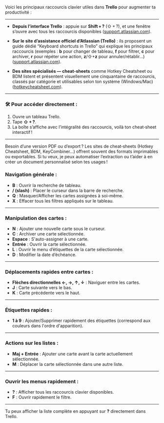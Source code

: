 Voici les principaux raccourcis clavier utiles dans **Trello** pour augmenter ta productivité :

---

* **Depuis l’interface Trello** : appuie sur **Shift + ?** (⇧ + ?), et une fenêtre s’ouvre avec tous les raccourcis disponibles ([support.atlassian.com][1]).

* **Sur le site d’assistance officiel d’Atlassian (Trello)** : ils proposent un guide dédié “Keyboard shortcuts in Trello” qui explique les principaux raccourcis (exemples : **b** pour changer de tableau, **f** pour filtrer, **c** pour archiver, **r** pour répéter une action, **z**/⇧+**z** pour annuler/rétablir…) ([support.atlassian.com][1]).

* **Des sites spécialisés — cheat‑sheets** comme Hotkey Cheatsheet ou BDM listent et présentent visuellement une cinquantaine de raccourcis, classés par catégorie et utilisables selon ton système (Windows/Mac) ([hotkeycheatsheet.com][2]).

---

### 🛠️ Pour accéder directement :

1. Ouvre un tableau Trello.
2. Tape **⇧ + ?**.
3. La boîte s’affiche avec l’intégralité des raccourcis, voilà ton cheat‑sheet interactif !

---

Besoin d’une version PDF ou d’export ? Les sites de cheat‑sheets (Hotkey Cheatsheet, BDM, KeyCombiner…) offrent souvent des formats imprimables ou exportables. Si tu veux, je peux automatiser l’extraction ou t’aider à en créer un document personnalisé selon tes usages !

[1]: https://support.atlassian.com/trello/docs/keyboard-shortcuts-in-trello/?utm_source=chatgpt.com "Keyboard shortcuts in Trello - Atlassian Support"
[2]: https://hotkeycheatsheet.com/fr/hotkey-cheatsheet/trello?utm_source=chatgpt.com "Trello - Hotkey Cheatsheet"



### Navigation générale :

* **B** : Ouvrir la recherche de tableau.
* **/ (slash)** : Placer le curseur dans la barre de recherche.
* **Q** : Masquer/Afficher les cartes assignées à soi-même.
* **X** : Effacer tous les filtres appliqués sur le tableau.

---

### Manipulation des cartes :

* **N** : Ajouter une nouvelle carte sous le curseur.
* **C** : Archiver une carte sélectionnée.
* **Espace** : S'auto-assigner à une carte.
* **Entrée** : Ouvrir la carte sélectionnée.
* **L** : Ouvrir le menu d’étiquettes de la carte sélectionnée.
* **D** : Modifier la date d’échéance.

---

### Déplacements rapides entre cartes :

* **Flèches directionnelles ←, →, ↑, ↓** : Naviguer entre les cartes.
* **J** : Carte suivante vers le bas.
* **K** : Carte précédente vers le haut.

---

### Étiquettes rapides :

* **1 à 9** : Ajouter/Supprimer rapidement des étiquettes (correspond aux couleurs dans l'ordre d'apparition).

---

### Actions sur les listes :

* **Maj + Entrée** : Ajouter une carte avant la carte actuellement sélectionnée.
* **M** : Déplacer la carte sélectionnée dans une autre liste.

---

### Ouvrir les menus rapidement :

* **?** : Afficher tous les raccourcis clavier disponibles.
* **F** : Ouvrir rapidement le filtre.

---

Tu peux afficher la liste complète en appuyant sur **?** directement dans Trello.
